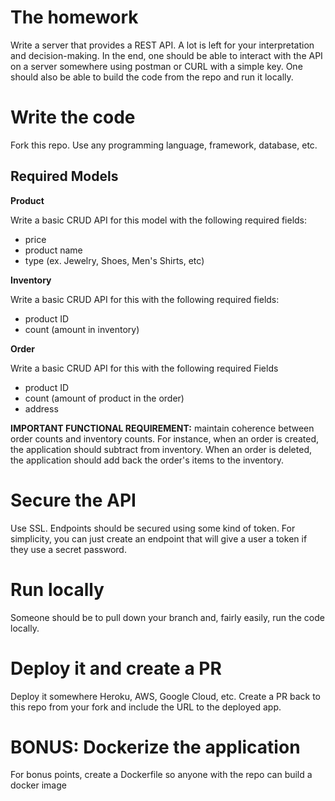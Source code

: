 # The homework
Write a server that provides a REST API. A lot is left for your interpretation and decision-making. In the end, one should be able to interact with the API on a server somewhere using postman or CURL with a simple key. One should also be able to build the code from the repo and run it locally.

# Write the code
Fork this repo. Use any programming language, framework, database, etc.

## Required Models

**Product**

Write a basic CRUD API for this model with the following required fields:
- price
- product name
- type (ex. Jewelry, Shoes, Men's Shirts, etc)

**Inventory**

Write a basic CRUD API for this with the following required fields:
- product ID
- count (amount in inventory)

**Order**

Write a basic CRUD API for this  with the following required Fields
- product ID
- count (amount of product in the order)
- address

**IMPORTANT FUNCTIONAL REQUIREMENT:** maintain coherence between order counts and inventory counts. For instance, when an order is created, the application should subtract from inventory. When an order is deleted, the application should add back the order's items to the inventory.

# Secure the API
Use SSL. Endpoints should be secured using some kind of token. For simplicity, you can just create an endpoint that will give a user a token if they use a secret password.

# Run locally
Someone should be to pull down your branch and, fairly easily, run the code locally.

# Deploy it and create a PR
Deploy it somewhere Heroku, AWS, Google Cloud, etc.  Create a PR back to this repo from your fork and include the URL to the deployed app.

# BONUS: Dockerize the application
For bonus points, create a Dockerfile so anyone with the repo can build a docker image
